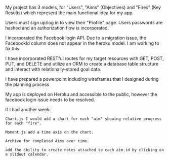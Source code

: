 My project has 3 models, for "Users", "Aims" (Objectives) and "Fires" (Key Results) which represent the main functional idea for my app.

Users must sign up/log in to view their "Profile" page.  Users passwords are hashed and an authorization flow is incorporated.

I incorporated the Facebook login API. Due to a migration issue, the FacebookId column does not appear in the heroku model.  I am working to fix this.


I have incorporated RESTful routes for my target resources with GET, POST, PUT, and DELETE and utilize an ORM to create a database table structure and interact with relationally-stored goal data.


I have prepared a powerpoint including wireframes that I designed during the planning process

My app is deployed on Heroku and accessible to the public, however the facebook login issue needs to be resolved.

If I had another week:

	Chart.js I would add a chart for each "aim" showing relative progress for each "fire".

	Moment.js add a time axis on the chart.

	Archive for completed Aims over time.

	add the ability to create notes attached to each aim.id by clicking on a slidout calendar.




